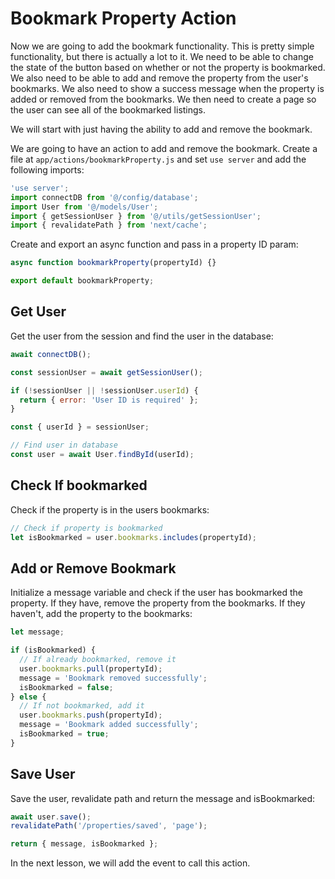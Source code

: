 # Bookmark Property Action

Now we are going to add the bookmark functionality. This is pretty simple functionality, but there is actually a lot to it. We need to be able to change the state of the button based on whether or not the property is bookmarked. We also need to be able to add and remove the property from the user's bookmarks. We also need to show a success message when the property is added or removed from the bookmarks. We then need to create a page so the user can see all of the bookmarked listings.

We will start with just having the ability to add and remove the bookmark.

We are going to have an action to add and remove the bookmark. Create a file at `app/actions/bookmarkProperty.js` and set `use server` and add the following imports:

```js
'use server';
import connectDB from '@/config/database';
import User from '@/models/User';
import { getSessionUser } from '@/utils/getSessionUser';
import { revalidatePath } from 'next/cache';
```

Create and export an async function and pass in a property ID param:

```js
async function bookmarkProperty(propertyId) {}

export default bookmarkProperty;
```

## Get User

Get the user from the session and find the user in the database:

```js
await connectDB();

const sessionUser = await getSessionUser();

if (!sessionUser || !sessionUser.userId) {
  return { error: 'User ID is required' };
}

const { userId } = sessionUser;

// Find user in database
const user = await User.findById(userId);
```

## Check If bookmarked

Check if the property is in the users bookmarks:

```js
// Check if property is bookmarked
let isBookmarked = user.bookmarks.includes(propertyId);
```

## Add or Remove Bookmark

Initialize a message variable and check if the user has bookmarked the property. If they have, remove the property from the bookmarks. If they haven't, add the property to the bookmarks:

```js
let message;

if (isBookmarked) {
  // If already bookmarked, remove it
  user.bookmarks.pull(propertyId);
  message = 'Bookmark removed successfully';
  isBookmarked = false;
} else {
  // If not bookmarked, add it
  user.bookmarks.push(propertyId);
  message = 'Bookmark added successfully';
  isBookmarked = true;
}
```

## Save User

Save the user, revalidate path and return the message and isBookmarked:

```js
await user.save();
revalidatePath('/properties/saved', 'page');

return { message, isBookmarked };
```

In the next lesson, we will add the event to call this action.
